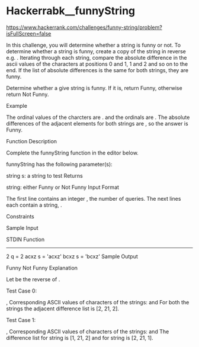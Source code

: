 # Hackerrabk__funnyString

https://www.hackerrank.com/challenges/funny-string/problem?isFullScreen=false

In this challenge, you will determine whether a string is funny or not. To determine whether a string is funny, create a copy of the string in reverse e.g. . Iterating through each string, compare the absolute difference in the ascii values of the characters at positions 0 and 1, 1 and 2 and so on to the end. If the list of absolute differences is the same for both strings, they are funny.

Determine whether a give string is funny. If it is, return Funny, otherwise return Not Funny.

Example

The ordinal values of the charcters are .  and the ordinals are . The absolute differences of the adjacent elements for both strings are , so the answer is Funny.

Function Description

Complete the funnyString function in the editor below.

funnyString has the following parameter(s):

string s: a string to test
Returns

string: either Funny or Not Funny
Input Format

The first line contains an integer , the number of queries.
The next  lines each contain a string, .

Constraints

Sample Input

STDIN   Function
-----   --------
2       q = 2
acxz    s = 'acxz'
bcxz    s = 'bcxz'
Sample Output

Funny
Not Funny
Explanation

Let  be the reverse of .

Test Case 0:

, 
Corresponding ASCII values of characters of the strings:
 and 
For both the strings the adjacent difference list is [2, 21, 2].

Test Case 1:

, 
Corresponding ASCII values of characters of the strings:
 and 
The difference list for string  is [1, 21, 2] and for string  is [2, 21, 1].
